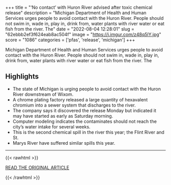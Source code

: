 +++
title = "‘No contact’ with Huron River advised after toxic chemical release"
description = "Michigan Department of Health and Human Services urges people to avoid contact with the Huron River. People should not swim in, wade in, play in, drink from, water plants with river water or eat fish from the river. The"
date = "2022-08-04 12:28:01"
slug = "62ebbb2ef3f624eab8ac504f"
image = "https://i.imgur.com/z48q5lY.jpg"
score = "1086"
categories = ['pfas', 'release', 'michigan']
+++

Michigan Department of Health and Human Services urges people to avoid contact with the Huron River. People should not swim in, wade in, play in, drink from, water plants with river water or eat fish from the river. The

## Highlights

- The state of Michigan is urging people to avoid contact with the Huron River downstream of Wixom.
- A chrome plating factory released a large quantity of hexavalent chromium into a sewer system that discharges to the river.
- The company says it discovered the release Monday but indicated it may have started as early as Saturday morning.
- Computer modeling indicates the contaminates should not reach the city’s water intake for several weeks.
- This is the second chemical spill in the river this year; the Flint River and St.
- Marys River have suffered similar spills this year.

---

{{< rawhtml >}}
  <p class="article-category">
    <a target="_blank" href="https://www.mlive.com/public-interest/2022/08/no-contact-with-huron-river-advised-after-toxic-chemical-release.html">READ THE ORIGINAL ARTICLE</a>
  </p>
{{< /rawhtml >}}
